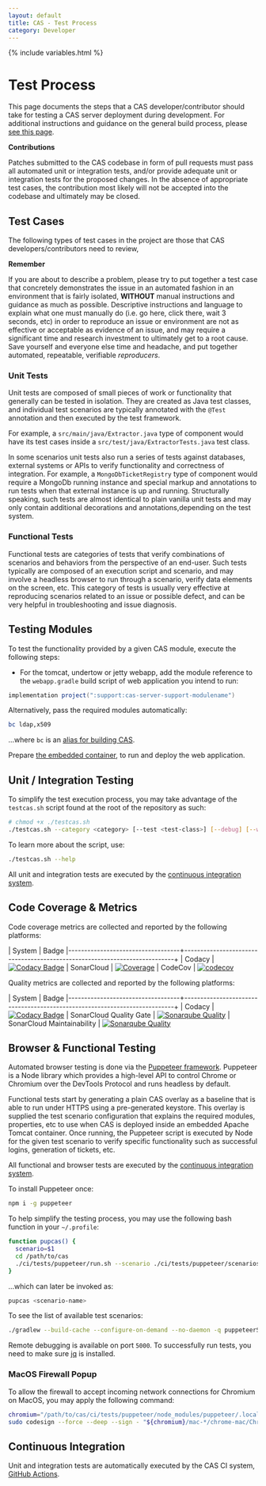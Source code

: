 ```yaml
---
layout: default
title: CAS - Test Process
category: Developer
---
```


{% include variables.html %}

# Test Process

This page documents the steps that a CAS developer/contributor should take for testing a CAS 
server deployment during development. For additional
instructions and guidance on the general build process, please [see this page](Build-Process.html).

<div class="alert alert-info"><strong>Contributions</strong><p>Patches submitted to the CAS codebase 
in form of pull requests must pass all automated unit or integration tests, and/or 
provide adequate unit or integration tests for the proposed changes. In the absence of appropriate test cases,
the contribution most likely will not be accepted into the codebase and ultimately may be closed.</p></div>

## Test Cases

The following types of test cases in the project are those that CAS developers/contributors need to review,

<div class="alert alert-info mt-3"><strong>Remember</strong><p>
If you are about to describe a problem, please try to put together a test case that concretely demonstrates
the issue in an automated fashion in an environment that is fairly 
isolated, <strong>WITHOUT</strong> manual instructions and guidance 
as much as possible. Descriptive instructions and language
to explain what one must manually do (i.e. go here, click there, wait 3 seconds, etc) in order 
to reproduce an issue or environment are not as effective or
acceptable as evidence of an issue, and may require a significant time and research investment to ultimately
get to a root cause. Save yourself and everyone else time and headache,
and put together automated, repeatable, verifiable <i>reproducers</i>.
</p></div>

### Unit Tests

Unit tests are composed of small pieces of work or functionality that generally can be tested in isolation. They 
are created as Java test classes, and individual test scenarios are typically annotated 
with the `@Test` annotation and then executed by the test framework. 

For example, a `src/main/java/Extractor.java` type of component would have 
its test cases inside a `src/test/java/ExtractorTests.java` test class.

In some scenarios unit tests also run a series of tests against databases, external systems or APIs to verify functionality
and correctness of integration. For example, a `MongoDbTicketRegistry` type of component would 
require a MongoDb running instance and special markup
and annotations to run tests when that external instance is up 
and running. Structurally speaking, such tests are
almost identical to plain vanilla unit tests and may only contain additional 
decorations and annotations,depending on the test system.

### Functional Tests
            
Functional tests are categories of tests that verify combinations of scenarios and behaviors from the perspective
of an end-user. Such tests typically are composed of an execution script and scenario, and may involve a headless browser
to run through a scenario, verify data elements on the screen, etc. This category of tests is usually very effective
at reproducing scenarios related to an issue or possible defect, and can be very helpful in troubleshooting and issue diagnosis.

## Testing Modules

To test the functionality provided by a given CAS module, execute the following steps:

- For the tomcat, undertow or jetty webapp, add the module reference to the `webapp.gradle` build script of web application you intend to run:

```gradle
implementation project(":support:cas-server-support-modulename")
```

Alternatively, pass the required modules automatically: 

```bash
bc ldap,x509
```

...where `bc` is an [alias for building CAS](Build-Process.html#sample-build-aliases).

Prepare [the embedded container](Build-Process.html#embedded-containers), to run and deploy the web application.

## Unit / Integration Testing

To simplify the test execution process, you may take advantage of the `testcas.sh` script found at the root of the repository as such:

```bash
# chmod +x ./testcas.sh
./testcas.sh --category <category> [--test <test-class>] [--debug] [--with-coverage]
```

To learn more about the script, use:

```bash
./testcas.sh --help
```

All unit and integration tests are executed by the [continuous integration system](Test-Process.html#continuous-integration).

## Code Coverage & Metrics

Code coverage metrics are collected and reported by the following platforms:

| System                            | Badge
|-----------------------------------+---------------------------------------------------------------------------+
| Codacy           | [![Codacy Badge](https://app.codacy.com/project/badge/Coverage/29973e19266547dab7ab73f1a511c826)](https://www.codacy.com/gh/apereo/cas/dashboard?utm_source=github.com&utm_medium=referral&utm_content=apereo/cas&utm_campaign=Badge_Coverage)
| SonarCloud           | [![Coverage](https://sonarcloud.io/api/project_badges/measure?project=org.apereo.cas%3Acas-server&metric=coverage)](https://sonarcloud.io/dashboard?id=org.apereo.cas%3Acas-server)
| CodeCov           | [![codecov](https://codecov.io/gh/apereo/cas/branch/master/graph/badge.svg)](https://codecov.io/gh/apereo/cas)

Quality metrics are collected and reported by the following platforms:

| System                            | Badge
|-----------------------------------+---------------------------------------------------------------------------+
| Codacy           | [![Codacy Badge](https://app.codacy.com/project/badge/Grade/29973e19266547dab7ab73f1a511c826)](https://www.codacy.com/gh/apereo/cas/dashboard?utm_source=github.com&amp;utm_medium=referral&amp;utm_content=apereo/cas&amp;utm_campaign=Badge_Grade)
| SonarCloud Quality Gate           | [![Sonarqube Quality](https://sonarcloud.io/api/project_badges/measure?project=org.apereo.cas%3Acas-server&metric=alert_status)](https://sonarcloud.io/dashboard?id=org.apereo.cas%3Acas-server)
| SonarCloud Maintainability            | [![Sonarqube Quality](https://sonarcloud.io/api/project_badges/measure?project=org.apereo.cas%3Acas-server&metric=sqale_rating)](https://sonarcloud.io/dashboard?id=org.apereo.cas%3Acas-server) 

## Browser & Functional Testing

Automated browser testing is done via the [Puppeteer framework](https://pptr.dev/). Puppeteer is a Node library which provides a high-level 
API to control Chrome or Chromium over the DevTools Protocol and runs headless by default.

Functional tests start by generating a plain CAS overlay as a baseline that is able to run under HTTPS using a pre-generated keystore.
This overlay is supplied the test scenario configuration that explains the required modules, properties, etc to use when CAS is deployed
inside an embedded Apache Tomcat container. Once running, the Puppeteer script is executed by Node for the given test scenario to verify
specific functionality such as successful logins, generation of tickets, etc.

All functional and browser tests are executed by the [continuous integration system](Test-Process.html#continuous-integration). 
  
To install Puppeteer once:

```bash
npm i -g puppeteer
```

To help simplify the testing process, you may use the following bash function in your `~/.profile`:

```bash
function pupcas() {
  scenario=$1
  cd /path/to/cas 
  ./ci/tests/puppeteer/run.sh --scenario ./ci/tests/puppeteer/scenarios/"${scenario}"
}
```

...which can later be invoked as:

```bash
pupcas <scenario-name>
```
                                 
To see the list of available test scenarios:

```bash
./gradlew --build-cache --configure-on-demand --no-daemon -q puppeteerScenarios
```

Remote debugging is available on port `5000`. To successfully run tests, 
you need to make sure [jq](https://stedolan.github.io/jq/) is installed.

### MacOS Firewall Popup
                      
To allow the firewall to accept incoming network connections for Chromium on MacOS, 
you may apply the following command:

```bash
chromium="/path/to/cas/ci/tests/puppeteer/node_modules/puppeteer/.local-chromium"
sudo codesign --force --deep --sign - "${chromium}/mac-*/chrome-mac/Chromium.app"
```

## Continuous Integration

Unit and integration tests are automatically executed by the CAS CI system, [GitHub Actions](https://github.com/apereo/cas/actions).
